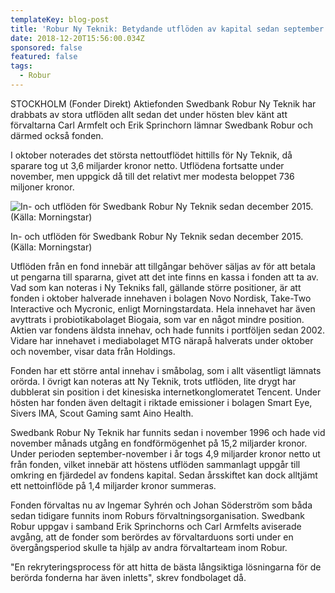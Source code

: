 ```yaml
---
templateKey: blog-post
title: 'Robur Ny Teknik: Betydande utflöden av kapital sedan september'
date: 2018-12-20T15:56:00.034Z
sponsored: false
featured: false
tags:
  - Robur
---
```

STOCKHOLM (Fonder Direkt) Aktiefonden Swedbank Robur Ny Teknik har drabbats av stora utflöden allt sedan det under hösten blev känt att förvaltarna Carl Armfelt och Erik Sprinchorn lämnar Swedbank Robur och därmed också fonden.

I oktober noterades det största nettoutflödet hittills för Ny Teknik, då sparare tog ut 3,6 miljarder kronor netto. Utflödena fortsatte under november, men uppgick då till det relativt mer modesta beloppet 736 miljoner kronor.

![In- och utflöden för Swedbank Robur Ny Teknik sedan december 2015. (Källa: Morningstar)](/img/564782301.png)

<span class="image-caption">In- och utflöden för Swedbank Robur Ny Teknik sedan december 2015. (Källa: Morningstar)</span>

Utflöden från en fond innebär att tillgångar behöver säljas av för att betala ut pengarna till spararna, givet att det inte finns en kassa i fonden att ta av. Vad som kan noteras i Ny Tekniks fall, gällande större positioner, är att fonden i oktober halverade innehaven i bolagen Novo Nordisk, Take-Two Interactive och Mycronic, enligt Morningstardata. Hela innehavet har även avyttrats i probiotikabolaget Biogaia, som var en något mindre position. Aktien var fondens äldsta innehav, och hade funnits i portföljen sedan 2002. Vidare har innehavet i mediabolaget MTG närapå halverats under oktober och november, visar data från Holdings.

Fonden har ett större antal innehav i småbolag, som i allt väsentligt lämnats orörda. I övrigt kan noteras att Ny Teknik, trots utflöden, lite drygt har dubblerat sin position i det kinesiska internetkonglomeratet Tencent. Under hösten har fonden även deltagit i riktade emissioner i bolagen Smart Eye, Sivers IMA, Scout Gaming samt Aino Health.

Swedbank Robur Ny Teknik har funnits sedan i november 1996 och hade vid november månads utgång en fondförmögenhet på 15,2 miljarder kronor. Under perioden september-november i år togs 4,9 miljarder kronor netto ut från fonden, vilket innebär att höstens utflöden sammanlagt uppgår till omkring en fjärdedel av fondens kapital. Sedan årsskiftet kan dock alltjämt ett nettoinflöde på 1,4 miljarder kronor summeras.

Fonden förvaltas nu av Ingemar Syhrén och Johan Söderström som båda sedan tidigare funnits inom Roburs förvaltningsorganisation. Swedbank Robur uppgav i samband Erik Sprinchorns och Carl Armfelts aviserade avgång, att de fonder som berördes av förvaltarduons sorti under en övergångsperiod skulle ta hjälp av andra förvaltarteam inom Robur.

"En rekryteringsprocess för att hitta de bästa långsiktiga lösningarna för de berörda fonderna har även inletts", skrev fondbolaget då.
